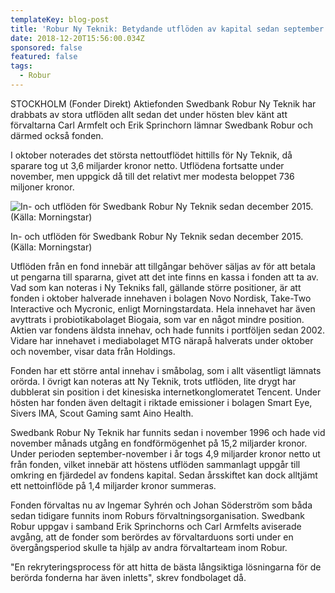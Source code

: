 ```yaml
---
templateKey: blog-post
title: 'Robur Ny Teknik: Betydande utflöden av kapital sedan september'
date: 2018-12-20T15:56:00.034Z
sponsored: false
featured: false
tags:
  - Robur
---
```

STOCKHOLM (Fonder Direkt) Aktiefonden Swedbank Robur Ny Teknik har drabbats av stora utflöden allt sedan det under hösten blev känt att förvaltarna Carl Armfelt och Erik Sprinchorn lämnar Swedbank Robur och därmed också fonden.

I oktober noterades det största nettoutflödet hittills för Ny Teknik, då sparare tog ut 3,6 miljarder kronor netto. Utflödena fortsatte under november, men uppgick då till det relativt mer modesta beloppet 736 miljoner kronor.

![In- och utflöden för Swedbank Robur Ny Teknik sedan december 2015. (Källa: Morningstar)](/img/564782301.png)

<span class="image-caption">In- och utflöden för Swedbank Robur Ny Teknik sedan december 2015. (Källa: Morningstar)</span>

Utflöden från en fond innebär att tillgångar behöver säljas av för att betala ut pengarna till spararna, givet att det inte finns en kassa i fonden att ta av. Vad som kan noteras i Ny Tekniks fall, gällande större positioner, är att fonden i oktober halverade innehaven i bolagen Novo Nordisk, Take-Two Interactive och Mycronic, enligt Morningstardata. Hela innehavet har även avyttrats i probiotikabolaget Biogaia, som var en något mindre position. Aktien var fondens äldsta innehav, och hade funnits i portföljen sedan 2002. Vidare har innehavet i mediabolaget MTG närapå halverats under oktober och november, visar data från Holdings.

Fonden har ett större antal innehav i småbolag, som i allt väsentligt lämnats orörda. I övrigt kan noteras att Ny Teknik, trots utflöden, lite drygt har dubblerat sin position i det kinesiska internetkonglomeratet Tencent. Under hösten har fonden även deltagit i riktade emissioner i bolagen Smart Eye, Sivers IMA, Scout Gaming samt Aino Health.

Swedbank Robur Ny Teknik har funnits sedan i november 1996 och hade vid november månads utgång en fondförmögenhet på 15,2 miljarder kronor. Under perioden september-november i år togs 4,9 miljarder kronor netto ut från fonden, vilket innebär att höstens utflöden sammanlagt uppgår till omkring en fjärdedel av fondens kapital. Sedan årsskiftet kan dock alltjämt ett nettoinflöde på 1,4 miljarder kronor summeras.

Fonden förvaltas nu av Ingemar Syhrén och Johan Söderström som båda sedan tidigare funnits inom Roburs förvaltningsorganisation. Swedbank Robur uppgav i samband Erik Sprinchorns och Carl Armfelts aviserade avgång, att de fonder som berördes av förvaltarduons sorti under en övergångsperiod skulle ta hjälp av andra förvaltarteam inom Robur.

"En rekryteringsprocess för att hitta de bästa långsiktiga lösningarna för de berörda fonderna har även inletts", skrev fondbolaget då.
